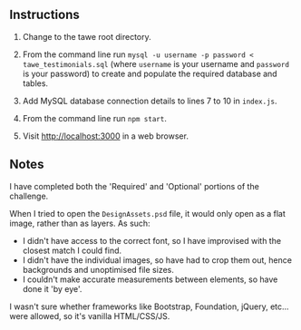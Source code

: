 Instructions
------------

1. Change to the tawe root directory.

2. From the command line run `mysql -u username -p password < tawe_testimonials.sql` (where `username` is your username and `password` is your password) to create and populate the required database and tables.

3. Add MySQL database connection details to lines 7 to 10 in `index.js`.

4. From the command line run `npm start`.

5. Visit [http://localhost:3000](http://localhost:3000) in a web browser.

Notes
-----
I have completed both the 'Required' and 'Optional' portions of the challenge.

When I tried to open the `DesignAssets.psd` file, it would only open as a flat image, rather than as layers. As such:

 - I didn't have access to the correct font, so I have improvised with the closest match I could find.
 - I didn't have the individual images, so have had to crop them out, hence backgrounds and unoptimised file sizes.
 - I couldn't make accurate measurements between elements, so have done it 'by eye'.

I wasn't sure whether frameworks like Bootstrap, Foundation, jQuery, etc... were allowed, so it's vanilla HTML/CSS/JS.
